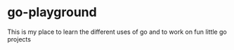 # go-playground
This is my place to learn the different uses of go and to work on fun little go projects

